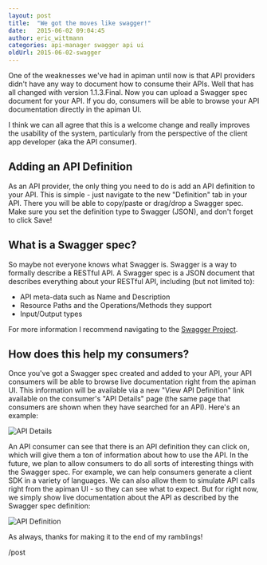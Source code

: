 ```yaml
---
layout: post
title:  "We got the moves like swagger!"
date:   2015-06-02 09:04:45
author: eric_wittmann
categories: api-manager swagger api ui
oldUrl: 2015-06-02-swagger
---
```


One of the weaknesses we've had in apiman until now is that API providers didn't have
any way to document how to consume their APIs.  Well that has all changed with version
1.1.3.Final.  Now you can upload a Swagger spec document for your API.  If you do,
consumers will be able to browse your API documentation directly in the apiman UI.

I think we can all agree that this is a welcome change and really improves the usability
of the system, particularly from the perspective of the client app developer (aka the
API consumer).

<!--more-->

## Adding an API Definition
As an API provider, the only thing you need to do is add an API definition to your
API.  This is simple - just navigate to the new "Definition" tab in your API.
There you will be able to copy/paste or drag/drop a Swagger spec.  Make sure you set the
definition type to Swagger (JSON), and don't forget to click Save!

## What is a Swagger spec?
So maybe not everyone knows what Swagger is.  Swagger is a way to formally describe a
RESTful API.  A Swagger spec is a JSON document that describes everything
about your RESTful API, including (but not limited to):

* API meta-data such as Name and Description
* Resource Paths and the Operations/Methods they support
* Input/Output types

For more information I recommend navigating to the [Swagger Project](http://swagger.io/).

## How does this help my consumers?
Once you've got a Swagger spec created and added to your API, your API
consumers will be able to browse live documentation right from the apiman UI.  This
information will be available via a new "View API Definition" link available on
the consumer's "API Details" page (the same page that consumers are shown when
they have searched for an API).  Here's an example:

![API Details](/blog/images/2015-06-02/api-details.png)

An API consumer can see that there is an API definition they can click on, which
will give them a ton of information about how to use the API.  In the future, we
plan to allow consumers to do all sorts of interesting things with the Swagger spec.
For example, we can help consumers generate a client SDK in a variety of languages.
We can also allow them to simulate API calls right from the apiman UI - so they can
see what to expect.  But for right now, we simply show live documentation about the
API as described by the Swagger spec definition:


![API Definition](/blog/images/2015-06-02/api-definition.png)


As always, thanks for making it to the end of my ramblings!

/post
